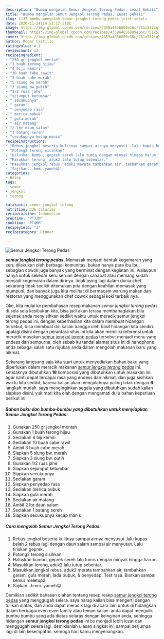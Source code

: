 ```yaml
---
description: "Bumbu mengolah Semur Jengkol Terong Pedas, Lezat Sekali"
title: "Bumbu mengolah Semur Jengkol Terong Pedas, Lezat Sekali"
slug: 1137-bumbu-mengolah-semur-jengkol-terong-pedas-lezat-sekali
date: 2020-11-24T14:51:17.518Z
image: https://img-global.cpcdn.com/recipes/4359a4856809e36c/751x532cq70/semur-jengkol-terong-pedas-foto-resep-utama.jpg
thumbnail: https://img-global.cpcdn.com/recipes/4359a4856809e36c/751x532cq70/semur-jengkol-terong-pedas-foto-resep-utama.jpg
cover: https://img-global.cpcdn.com/recipes/4359a4856809e36c/751x532cq70/semur-jengkol-terong-pedas-foto-resep-utama.jpg
author: Roger Castillo
ratingvalue: 4.1
reviewcount: 12
recipeingredient:
- "250 gr jengkol mentah"
- "1 buah terong hijau"
- "4 biji kemiri"
- "10 buah cabe rawit"
- "3 buah cabe merah"
- "5 siung bw merah"
- "3 siung bw putih"
- "1/2 ruas jahe"
- "sejumput ketumbar"
- " secukupnya"
- " garam"
- " penyedap rasa"
- " merica bubuk"
- " gula merah"
- " air matang"
- "2 lbr daun salam"
- "1 batang sereh"
- "secukupnya kecap manis"
recipeinstructions:
- "Rebus jengkol beserta kulitnya sampai airnya menyusut..lalu kupas belah 2 rebus lagi dengan daun salam sampai air menyusut. Lalu tiriskan.geprek."
- "Potong2 terong sisihkan"
- "Haluskan bumbu, geprek sereh lalu tumis dengan minyak hingga harum."
- "Masukkan terong, aduk2 lalu tutup sebentar."
- "Masukkan jengkol rebus, aduk2 merata tambahkan air, tambahkan garam, gula merah, lada bubuk, &amp; penyedap. Test rasa. Biarkan sampai semur meletup2"
- "Sajikan...hmm..yameh😋"
categories:
- Resep
tags:
- semur
- jengkol
- terong

katakunci: semur jengkol terong 
nutrition: 236 calories
recipecuisine: Indonesian
preptime: "PT32M"
cooktime: "PT46M"
recipeyield: "3"
recipecategory: Dinner

---
```



![Semur Jengkol Terong Pedas](https://img-global.cpcdn.com/recipes/4359a4856809e36c/751x532cq70/semur-jengkol-terong-pedas-foto-resep-utama.jpg)

<b><i>semur jengkol terong pedas</i></b>, Memasak menjadi bentuk kegemaran yang seru dilakukan oleh berbagai komunitas. bukan hanya para ibu ibu, sebagian cowok juga banyak yang berminat dengan kegiatan ini. walaupun hanya untuk sekedar seru seruan dengan sahabat atau memang sudah menjadi kegemaran dalam dirinya. tidak asing lagi dalam dunia chef sekarang tidak sedikit ditemukan pria dengan keahlian memasak yang mumpuni, dan banyak juga kita melihat di bermacam warung makan dan restoran yang menggunakan chef cowok sebagai koki terbaik nya.

Oke, kita mulai ke pembahasan resep makanan <i>semur jengkol terong pedas</i>. di sela sela kesibukan kita, bisa jadi akan terasa membahagiakan bila sejenak anda menyisihkan sedikit waktu untuk meracik semur jengkol terong pedas ini. dengan keberhasilan kita dalam membuat hidangan tersebut, bisa membuat diri kalian bangga oleh hasil hidangan kita sendiri. apalagi disini dengan perantara situs ini kita akan memiliki referensi untuk meracik masakan <u>semur jengkol terong pedas</u> tersebut menjadi menu yang endess dan sempurna, oleh sebab itu tandai alamat situs ini di handphone anda sebagai salah satu rujukan anda dalam mengolah makanan baru yang nikmat.




Sekarang langsung saja kita start untuk menyediakan bahan baku yang diperlukan dalam meracik makanan <u><i>semur jengkol terong pedas</i></u> ini. setidaknya dibutuhkan <b>18</b> komposisi yang dibutuhkan untuk masakan ini. agar nanti dapat tercapai rasa yang endess dan nikmat. dan juga sisihkan waktu kita sedikit, karena kalian akan mengolahnya paling tidak dengan <b>6</b> langkah mudah. saya menginginkan segala yang dibutuhkan sudah kalian siapkan disini, yuk mari kita olah dengan mengamati dulu bahan keperluan berikut ini.

<!--inarticleads1-->

##### Bahan baku dan bumbu-bumbu yang dibutuhkan untuk menyiapkan Semur Jengkol Terong Pedas:

1. Gunakan 250 gr jengkol mentah
1. Gunakan 1 buah terong hijau
1. Sediakan 4 biji kemiri
1. Sediakan 10 buah cabe rawit
1. Ambil 3 buah cabe merah
1. Siapkan 5 siung bw. merah
1. Siapkan 3 siung bw. putih
1. Gunakan 1/2 ruas jahe
1. Siapkan sejumput ketumbar
1. Siapkan  secukupnya
1. Sediakan  garam
1. Siapkan  penyedap rasa
1. Sediakan  merica bubuk
1. Siapkan  gula merah
1. Sediakan  air matang
1. Ambil 2 lbr daun salam
1. Sediakan 1 batang sereh
1. Siapkan secukupnya kecap manis




<!--inarticleads2-->

##### Cara mengolah Semur Jengkol Terong Pedas:

1. Rebus jengkol beserta kulitnya sampai airnya menyusut..lalu kupas belah 2 rebus lagi dengan daun salam sampai air menyusut. Lalu tiriskan.geprek.
1. Potong2 terong sisihkan
1. Haluskan bumbu, geprek sereh lalu tumis dengan minyak hingga harum.
1. Masukkan terong, aduk2 lalu tutup sebentar.
1. Masukkan jengkol rebus, aduk2 merata tambahkan air, tambahkan garam, gula merah, lada bubuk, &amp; penyedap. Test rasa. Biarkan sampai semur meletup2
1. Sajikan...hmm..yameh😋




Demikian sedikit bahasan olahan tentang resep resep <u>semur jengkol terong pedas</u> yang menggugah selera. saya harap kalian bisa mengerti dengan tulisan diatas, dan anda dapat meracik lagi di acara lain untuk di hidangkan dalam berbagai even even family atau teman kalian. anda dapat mengulik bumbu bumbu yang ada diatas selaras dengan keinginan anda, sehingga hidangan <b>semur jengkol terong pedas</b> ini bs menjadi lebih lezat dan menggugah selera lagi. demikianlah ulasan singkat ini, sampai berjumpa lagi di lain kesempatan. semoga hari kamu menyenangkan.
